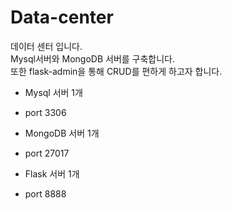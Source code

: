 # Data-center

데이터 센터 입니다.    
Mysql서버와 MongoDB 서버를 구축합니다.    
또한 flask-admin을 통해 CRUD를 편하게 하고자 합니다.

* Mysql 서버 1개
* port 3306
    
* MongoDB 서버 1개
* port 27017

* Flask 서버 1개    
* port 8888
